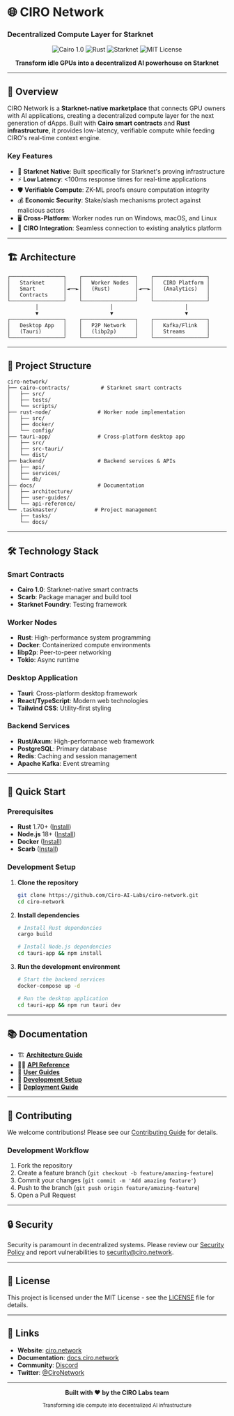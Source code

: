 # 🌐 CIRO Network

### **Decentralized Compute Layer for Starknet**

<p align="center">
  <img src="https://img.shields.io/badge/Cairo-1.0-blue?style=for-the-badge&logo=ethereum" alt="Cairo 1.0">
  <img src="https://img.shields.io/badge/Rust-1.70+-orange?style=for-the-badge&logo=rust" alt="Rust">
  <img src="https://img.shields.io/badge/Starknet-Mainnet-purple?style=for-the-badge" alt="Starknet">
  <img src="https://img.shields.io/badge/License-MIT-green?style=for-the-badge" alt="MIT License">
</p>

<p align="center">
  <strong>Transform idle GPUs into a decentralized AI powerhouse on Starknet</strong>
</p>

---

## 🚀 **Overview**

CIRO Network is a **Starknet-native marketplace** that connects GPU owners with
AI applications, creating a decentralized compute layer for the next generation
of dApps. Built with **Cairo smart contracts** and **Rust infrastructure**, it
provides low-latency, verifiable compute while feeding CIRO's real-time context
engine.

### **Key Features**

- 🔗 **Starknet Native**: Built specifically for Starknet's proving
  infrastructure
- ⚡ **Low Latency**: <100ms response times for real-time applications
- 🛡️ **Verifiable Compute**: ZK-ML proofs ensure computation integrity
- 💰 **Economic Security**: Stake/slash mechanisms protect against malicious
  actors
- 🖥️ **Cross-Platform**: Worker nodes run on Windows, macOS, and Linux
- 🔄 **CIRO Integration**: Seamless connection to existing analytics platform

---

## 🏗️ **Architecture**

```
┌─────────────────┐    ┌─────────────────┐    ┌─────────────────┐
│   Starknet      │    │   Worker Nodes  │    │   CIRO Platform │
│   Smart         │◄──►│   (Rust)        │◄──►│   (Analytics)   │
│   Contracts     │    │                 │    │                 │
└─────────────────┘    └─────────────────┘    └─────────────────┘
         │                       │                       │
         ▼                       ▼                       ▼
┌─────────────────┐    ┌─────────────────┐    ┌─────────────────┐
│   Desktop App   │    │   P2P Network   │    │   Kafka/Flink   │
│   (Tauri)       │    │   (libp2p)      │    │   Streams       │
└─────────────────┘    └─────────────────┘    └─────────────────┘
```

---

## 📁 **Project Structure**

```
ciro-network/
├── cairo-contracts/          # Starknet smart contracts
│   ├── src/
│   ├── tests/
│   └── scripts/
├── rust-node/               # Worker node implementation
│   ├── src/
│   ├── docker/
│   └── config/
├── tauri-app/               # Cross-platform desktop app
│   ├── src/
│   ├── src-tauri/
│   └── dist/
├── backend/                 # Backend services & APIs
│   ├── api/
│   ├── services/
│   └── db/
├── docs/                    # Documentation
│   ├── architecture/
│   ├── user-guides/
│   └── api-reference/
└── .taskmaster/            # Project management
    ├── tasks/
    └── docs/
```

---

## 🛠️ **Technology Stack**

### **Smart Contracts**

- **Cairo 1.0**: Starknet-native smart contracts
- **Scarb**: Package manager and build tool
- **Starknet Foundry**: Testing framework

### **Worker Nodes**

- **Rust**: High-performance system programming
- **Docker**: Containerized compute environments
- **libp2p**: Peer-to-peer networking
- **Tokio**: Async runtime

### **Desktop Application**

- **Tauri**: Cross-platform desktop framework
- **React/TypeScript**: Modern web technologies
- **Tailwind CSS**: Utility-first styling

### **Backend Services**

- **Rust/Axum**: High-performance web framework
- **PostgreSQL**: Primary database
- **Redis**: Caching and session management
- **Apache Kafka**: Event streaming

---

## 🚀 **Quick Start**

### **Prerequisites**

- **Rust** 1.70+ ([Install](https://rustup.rs/))
- **Node.js** 18+ ([Install](https://nodejs.org/))
- **Docker** ([Install](https://docs.docker.com/get-docker/))
- **Scarb** ([Install](https://docs.swmansion.com/scarb/download.html))

### **Development Setup**

1. **Clone the repository**

   ```bash
   git clone https://github.com/Ciro-AI-Labs/ciro-network.git
   cd ciro-network
   ```

2. **Install dependencies**

   ```bash
   # Install Rust dependencies
   cargo build

   # Install Node.js dependencies
   cd tauri-app && npm install
   ```

3. **Run the development environment**

   ```bash
   # Start the backend services
   docker-compose up -d

   # Run the desktop application
   cd tauri-app && npm run tauri dev
   ```

---

## 📚 **Documentation**

- 🏗️ **[Architecture Guide](docs/architecture/)**
- 🧑‍💻 **[API Reference](docs/api-reference/)**
- 📖 **[User Guides](docs/user-guides/)**
- 🔧 **[Development Setup](docs/development/)**
- 🚀 **[Deployment Guide](docs/deployment/)**

---

## 🤝 **Contributing**

We welcome contributions! Please see our [Contributing Guide](CONTRIBUTING.md)
for details.

### **Development Workflow**

1. Fork the repository
2. Create a feature branch (`git checkout -b feature/amazing-feature`)
3. Commit your changes (`git commit -m 'Add amazing feature'`)
4. Push to the branch (`git push origin feature/amazing-feature`)
5. Open a Pull Request

---

## 🔒 **Security**

Security is paramount in decentralized systems. Please review our
[Security Policy](SECURITY.md) and report vulnerabilities to
<security@ciro.network>.

---

## 📄 **License**

This project is licensed under the MIT License - see the [LICENSE](LICENSE) file
for details.

---

## 🔗 **Links**

- **Website**: [ciro.network](https://ciro.network)
- **Documentation**: [docs.ciro.network](https://docs.ciro.network)
- **Community**: [Discord](https://discord.gg/ciro)
- **Twitter**: [@CiroNetwork](https://twitter.com/CiroNetwork)

---

<p align="center">
  <strong>Built with ❤️ by the CIRO Labs team</strong>
</p>

<p align="center">
  <sub>Transforming idle compute into decentralized AI infrastructure</sub>
</p>
